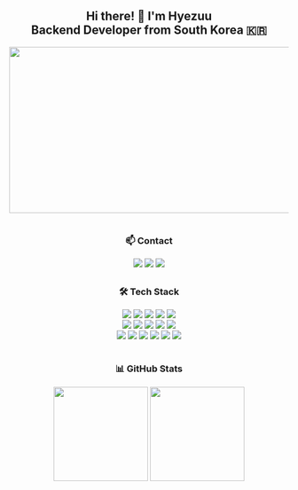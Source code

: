 <div align="center"> 

## Hi there! 👋 I'm Hyezuu <br> Backend Developer from South Korea 🇰🇷

<a href="https://www.gitanimals.org/en_US?utm_medium=image&utm_source=hyezuu&utm_content=farm">
<img src="https://render.gitanimals.org/farms/hyezuu" width="600" height="300"/>
</a>

#

### 📫 Contact
<div align="center">
 <a href="https://blog.naver.com/hyezuuu">
   <img src="https://img.shields.io/badge/Naver Blog-03C75A?style=for-the-badge&logo=Naver&logoColor=white"/></a>
 <a href="https://balsam-whimsey-5e7.notion.site/TIL-7c1dec2a0f61473aa93a4ee9811243e8?pvs=74">
   <img src="https://img.shields.io/badge/Notion-000000?style=for-the-badge&logo=Notion&logoColor=white"/></a>
 <a href="https://velog.io/@hyezuu/posts">
   <img src="https://img.shields.io/badge/Velog(이사중!)-20C997?style=for-the-badge&logo=Velog&logoColor=white"/></a>
</div>

## 

### 🛠️ Tech Stack
<p>
<img src="https://img.shields.io/badge/Java-007396?style=flat-square&logo=Java&logoColor=white"/>
<img src="https://img.shields.io/badge/Spring-6DB33F?style=flat-square&logo=Spring&logoColor=white"/>
<img src="https://img.shields.io/badge/Spring Boot-6DB33F?style=flat-square&logo=Spring Boot&logoColor=white"/>
<img src="https://img.shields.io/badge/Spring Data JPA-6DB33F?style=flat-square&logo=Spring&logoColor=white"/>
<img src="https://img.shields.io/badge/Spring Security-6DB33F?style=flat-square&logo=Spring Security&logoColor=white"/>
<br>
<img src="https://img.shields.io/badge/MySQL-4479A1?style=flat-square&logo=MySQL&logoColor=white"/>
<img src="https://img.shields.io/badge/Redis-DC382D?style=flat-square&logo=Redis&logoColor=white"/>
<img src="https://img.shields.io/badge/HTML5-E34F26?style=flat-square&logo=HTML5&logoColor=white"/>
<img src="https://img.shields.io/badge/CSS3-1572B6?style=flat-square&logo=CSS3&logoColor=white"/>
<img src="https://img.shields.io/badge/JavaScript-F7DF1E?style=flat-square&logo=JavaScript&logoColor=black"/>
<br>
<img src="https://img.shields.io/badge/Thymeleaf-005F0F?style=flat-square&logo=Thymeleaf&logoColor=white"/>
<img src="https://img.shields.io/badge/AWS-232F3E?style=flat-square&logo=Amazon AWS&logoColor=white"/>
<img src="https://img.shields.io/badge/Docker-2496ED?style=flat-square&logo=Docker&logoColor=white"/>
<img src="https://img.shields.io/badge/Git-F05032?style=flat-square&logo=Git&logoColor=white"/>
<img src="https://img.shields.io/badge/GitHub-181717?style=flat-square&logo=GitHub&logoColor=white"/>
<img src="https://img.shields.io/badge/IntelliJ IDEA-000000?style=flat-square&logo=IntelliJ IDEA&logoColor=white"/>
</p>

#

### 📊 GitHub Stats
<img src="https://github-readme-stats.vercel.app/api?username=hyezuu&show_icons=true&theme=omni" height="170"/>
<img src="https://github-readme-stats.vercel.app/api/top-langs/?username=hyezuu&layout=compact&theme=omni" height="170"/>
<br>
</div>
